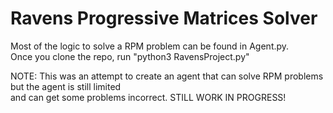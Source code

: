 # Ravens Progressive Matrices Solver

Most of the logic to solve a RPM problem can be found in Agent.py.  
Once you clone the repo, run "python3 RavensProject.py"

NOTE: This was an attempt to create an agent that can solve RPM problems but the agent is still limited  
and can get some problems incorrect. STILL WORK IN PROGRESS!  
